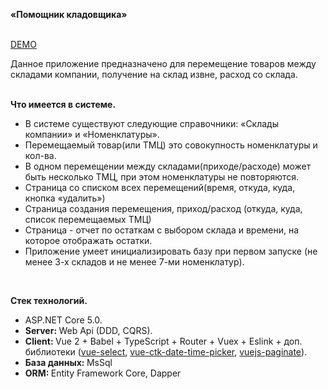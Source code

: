 <b>«Помощник кладовщика»</b><br><br>

<a target="_blank" href="http://sa2.eddcher.ru/">DEMO</a>

Данное приложение предназначено для перемещение товаров между складами компании, получение на склад извне, расход со склада. <br><br>
<p class="card-subtitle mb-1">
  <b>Что имеется в системе.</b>
</p>
<ul>
  <li>В системе существуют следующие справочники: «Склады компании» и «Номенклатуры».</li>
  <li>Перемещаемый товар(или ТМЦ) это совокупность номенклатуры и кол-ва.</li>
  <li>В одном перемещении между складами(приходе/расходе) может быть несколько ТМЦ, при этом номенклатуры не повторяются.</li>
  <li>Страница со списком всех перемещений(время, откуда, куда, кнопка «удалить»)</li>
  <li>Страница создания перемещения, приход/расход (откуда, куда, список перемещаемых ТМЦ)</li>
  <li>Страница - отчет по остаткам с выбором склада и времени, на которое отображать остатки.</li>
  <li>Приложение умеет инициализировать базу при первом запуске (не менее 3-х складов и не менее 7-ми номенклатур).</li>
</ul>

<br>

<p class="card-subtitle mb-1">
  <b>Стек технологий.</b>
</p>
<ul>
  <li>ASP.NET Core 5.0.</li>
  <li><b>Server: </b> Web Api (DDD, CQRS).</li>
  <li><b>Client: </b> Vue 2 + Babel + TypeScript + Router + Vuex + Eslink + доп. библиотеки
    (<a target="_blank" href="https://github.com/sagalbot/vue-select">vue-select</a>, 
    <a target="_blank" href="https://github.com/chronotruck/vue-ctk-date-time-picker">vue-ctk-date-time-picker</a>,
    <a target="_blank" href="https://github.com/lokyoung/vuejs-paginate">vuejs-paginate</a>).
  </li>
  <li><b>База данных: </b> MsSql</li>
  <li><b>ORM: </b> Entity Framework Core, Dapper</li>
</ul>
